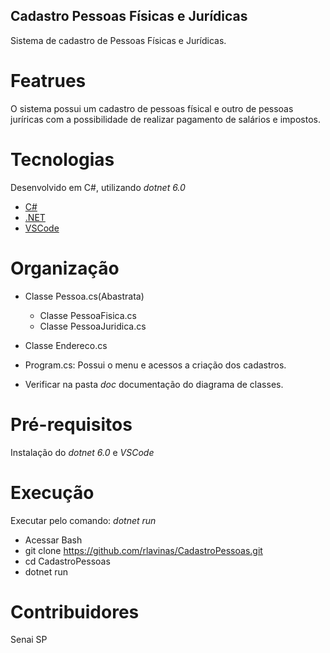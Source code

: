 ## Cadastro Pessoas Físicas e Jurídicas
Sistema de cadastro de Pessoas Físicas e Jurídicas.
# Featrues
O sistema possui um cadastro de pessoas físical e outro de pessoas juríricas com a possibilidade de realizar pagamento de salários e impostos.

# Tecnologias
Desenvolvido em C#, utilizando *dotnet 6.0*
 - [C#](https://docs.microsoft.com/pt-br/dotnet/csharp/)
 - [.NET](https://dotnet.microsoft.com/download/)
 - [VSCode](https://code.visualstudio.com/)

# Organização 
  - Classe Pessoa.cs(Abastrata)
    - Classe PessoaFisica.cs
    - Classe PessoaJuridica.cs
  - Classe Endereco.cs

  - Program.cs: Possui o menu e acessos a criação dos cadastros.

  - Verificar na pasta *doc* documentação do diagrama de classes.
# Pré-requisitos
Instalação do *dotnet 6.0* e *VSCode*

# Execução
  Executar pelo comando: *dotnet run*
  - Acessar Bash
  - git clone https://github.com/rlavinas/CadastroPessoas.git
  - cd CadastroPessoas
  - dotnet run

# Contribuidores
  Senai SP